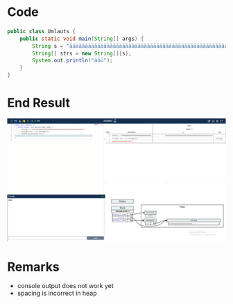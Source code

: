 # Code
```java
public class Umlauts {
    public static void main(String[] args) {
        String s = "ääääääääääääääääääääääääääääääääääääääääääääääääääääääääää";
        String[] strs = new String[]{s};
        System.out.println("äöü");
    }
}

```

# End Result
![img.png](img.png)

# Remarks
* console output does not work yet
* spacing is incorrect in heap